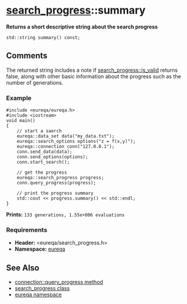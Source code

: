 # [search\_progress](doc_search_progress.md)::summary #

**Returns a short descriptive string about the search progress**

```
std::string summary() const;
```

## Comments ##
The returned string includes a note if [search\_progress::is\_valid](doc_search_progress_is_valid.md) returns false, along with other basic information about the progress such as the number of generations.

### Example ###
```
#include <eureqa/eureqa.h>
#include <iostream>
void main()
{
    // start a saerch
    eureqa::data_set data("my_data.txt");
    eureqa::search_options options("z = f(x,y)");
    eureqa::connection conn("127.0.0.1");
    conn.send_data(data);
    conn.send_options(options);
    conn.start_search();

    // get the progress
    eureqa::search_progress progress;
    conn.query_progress(progress);

    // print the progress summary
    std::cout << progress.summary() << std::endl;
}
```
**Prints:** `133 generations, 1.55e+006 evaluations`

### Requirements ###
  * **Header:** <eureqa/search\_progress.h>
  * **Namespace:** [eureqa](doc_intro.md)

## See Also ##
  * [connection::query\_progress method](doc_connection_query_progress.md)
  * [search\_progress class](doc_search_progress.md)
  * [eureqa namespace](doc_intro.md)